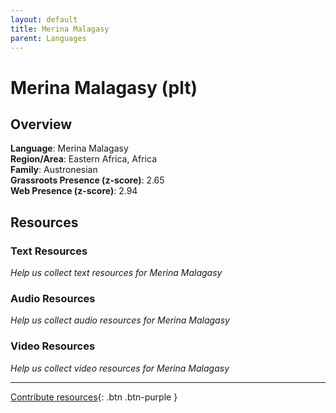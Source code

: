 ```yaml
---
layout: default
title: Merina Malagasy
parent: Languages
---
```


# Merina Malagasy (plt)

## Overview

**Language**: Merina Malagasy  
**Region/Area**: Eastern Africa, Africa  
**Family**: Austronesian  
**Grassroots Presence (z-score)**: 2.65  
**Web Presence (z-score)**: 2.94  

## Resources

### Text Resources
*Help us collect text resources for Merina Malagasy*

### Audio Resources
*Help us collect audio resources for Merina Malagasy*

### Video Resources
*Help us collect video resources for Merina Malagasy*

---

[Contribute resources](https://forms.office.com/e/1SfLJx3u1r){: .btn .btn-purple }

